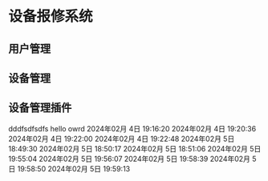 # 设备报修系统

## 用户管理

## 设备管理

## 设备管理插件
dddfsdfsdfs
hello owrd 
2024年02月 4日 19:16:20
2024年02月 4日 19:20:36
2024年02月 4日 19:22:00
2024年02月 4日 19:22:48
2024年02月 5日 18:49:30
2024年02月 5日 18:50:17
2024年02月 5日 18:51:06
2024年02月 5日 19:55:04
2024年02月 5日 19:56:07
2024年02月 5日 19:58:39
2024年02月 5日 19:58:50
2024年02月 5日 19:59:13
